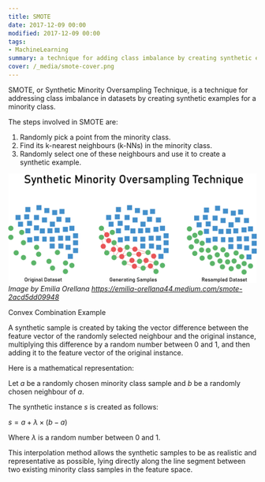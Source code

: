 ```yaml
---
title: SMOTE
date: 2017-12-09 00:00
modified: 2017-12-09 00:00
tags:
- MachineLearning
summary: a technique for adding class imbalance by creating synthetic examples
cover: /_media/smote-cover.png
---
```


SMOTE, or Synthetic Minority Oversampling Technique, is a technique for addressing class imbalance in datasets by creating synthetic examples for a minority class.

The steps involved in SMOTE are:

1. Randomly pick a point from the minority class.
2. Find its k-nearest neighbours (k-NNs) in the minority class.
3. Randomly select one of these neighbours and use it to create a synthetic example.

![SMOTE Example](../_media/smote-example.png)
*Image by Emilia Orellana https://emilia-orellana44.medium.com/smote-2acd5dd09948*

Convex Combination Example

A synthetic sample is created by taking the vector difference between the feature vector of the randomly selected neighbour and the original instance, multiplying this difference by a random number between 0 and 1, and then adding it to the feature vector of the original instance.

Here is a mathematical representation:

Let $a$ be a randomly chosen minority class sample and $b$ be a randomly chosen neighbour of $a$.

 The synthetic instance $s$ is created as follows:
 
$s = a + \lambda \times (b - a)$

Where $\lambda$ is a random number between 0 and 1.

This interpolation method allows the synthetic samples to be as realistic and representative as possible, lying directly along the line segment between two existing minority class samples in the feature space.